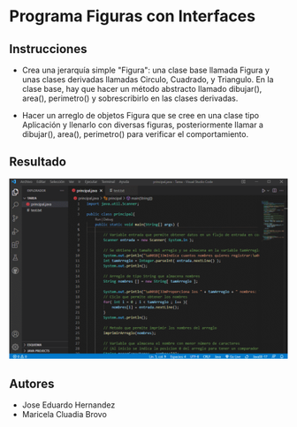 # Programa Figuras con Interfaces

## Instrucciones

- Crea una jerarquía simple "Figura": una clase base llamada Figura y unas clases
derivadas llamadas Circulo, Cuadrado, y Triangulo. En la clase base, hay que hacer
un método abstracto llamado dibujar(), area(), perimetro() y sobrescribirlo en las clases derivadas.

- Hacer un arreglo de objetos Figura que se cree en una clase tipo Aplicación y
llenarlo con diversas figuras, posteriormente llamar a dibujar(), area(), perimetro() para verificar el
comportamiento.

## Resultado

![](https://github.com/Jose-Eduardo-Hrz/Programacion-Orientada-A-Objetos/blob/main/Tarea1_ManejoArreglos/Resultado.gif)


## Autores
- Jose Eduardo Hernandez
- Maricela Cluadia Brovo